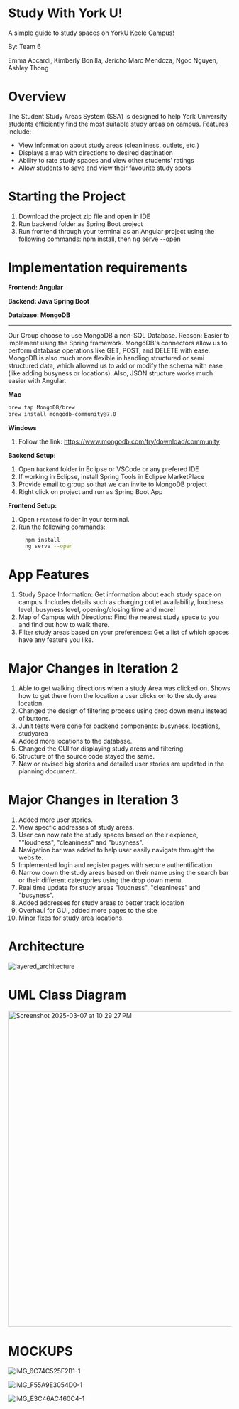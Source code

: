 # Study With York U!
A simple guide to study spaces on YorkU Keele Campus!

By: Team 6

Emma Accardi,
Kimberly Bonilla,
Jericho Marc Mendoza,
Ngoc Nguyen,
Ashley Thong

# Overview
The Student Study Areas System (SSA) is designed to help York University students efficiently find the most suitable study areas on campus.
Features include:
- View information about study areas (cleanliness, outlets, etc.)
- Displays a map with directions to desired destination
- Ability to rate study spaces and view other students’ ratings
- Allow students to save and view their favourite study spots


# Starting the Project
1. Download the project zip file and open in IDE
2. Run backend folder as Spring Boot project
3. Run frontend through your terminal as an Angular project using the following commands: npm install, then ng serve --open

# Implementation requirements
**Frontend: Angular**

**Backend: Java Spring Boot**  

**Database: MongoDB**

---------------------
Our Group choose to use MongoDB a non-SQL Database. Reason: Easier to implement using the Spring framework. MongoDB's connectors allow us to perform database operations like GET, POST, and DELETE with ease. MongoDB is also much more flexible in handling structured or semi structured data, which allowed us to add or modify the schema with ease (like adding busyness or locations). Also, JSON structure works much easier with Angular. 

**Mac**
```bash
brew tap MongoDB/brew
brew install mongodb-community@7.0
```

**Windows**
1. Follow the link: https://www.mongodb.com/try/download/community


**Backend Setup:**
1. Open `backend` folder in Eclipse or VSCode or any prefered IDE
2. If working in Eclipse, install Spring Tools in Eclipse MarketPlace
3. Provide email to group so that we can invite to MongoDB project
4. Right click on project and run as Spring Boot App

 
**Frontend Setup:**
1. Open `Frontend` folder in your terminal.
2. Run the following commands:
   ```bash
     npm install
     ng serve --open
# App Features
1. Study Space Information: Get information about each study space on campus. Includes details such as charging outlet availability, loudness level, busyness level, opening/closing time and more!
2. Map of Campus with Directions:  Find the nearest study space to you and find out how to walk there.
3. Filter study areas based on your preferences: Get a list of which spaces have any feature you like.

# Major Changes in Iteration 2
1. Able to get walking directions when a study Area was clicked on. Shows how to get there from the location a user clicks on to the study area location. 
2. Changed the design of filtering process using drop down menu instead of buttons.
3. Junit tests were done for backend components: busyness, locations, studyarea
4. Added more locations to the database.
5. Changed the GUI for displaying study areas and filtering.
6. Structure of the source code stayed the same.
7. New or revised big stories and detailed user stories are updated in the planning document.

# Major Changes in Iteration 3
1. Added more user stories.
2. View specfic addresses of study areas.
3. User can now rate the study spaces based on their expience, ""loudness", "cleaniness" and "busyness".
4. Navigation bar was added to help user easily navigate throught the website.
5. Implemented login and register pages with secure authentification.
6. Narrow down the study areas based on their name using the search bar or their different catergories using the drop down menu.
7. Real time update for study areas "loudness", "cleaniness" and "busyness".
8. Added addresses for study areas to better track location
9. Overhaul for GUI, added more pages to the site
10. Minor fixes for study area locations.


# Architecture

![layered_architecture](https://github.com/user-attachments/assets/1789f06d-3d31-4361-93e6-f4966e8227c4)

# UML Class Diagram
<img width="710" alt="Screenshot 2025-03-07 at 10 29 27 PM" src="https://github.com/user-attachments/assets/f616be4b-7d45-4d05-bf8b-b2abc04bb0a2" />

# MOCKUPS
![IMG_6C74C525F2B1-1](https://github.com/user-attachments/assets/81c8f28a-93f0-4225-b9c0-1628c01d4646)

![IMG_F55A9E3054D0-1](https://github.com/user-attachments/assets/9a99dcee-a557-48a1-93ff-b1aa2d7a86ac)

![IMG_E3C46AC460C4-1](https://github.com/user-attachments/assets/d6420c23-aca7-4e8c-a748-13b6a880c866)


